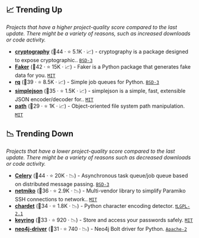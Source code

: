 ## 📈 Trending Up

_Projects that have a higher project-quality score compared to the last update. There might be a variety of reasons, such as increased downloads or code activity._

- <b><a href="https://github.com/pyca/cryptography">cryptography</a></b> (🥇44 ·  ⭐ 5.1K · 📈) - cryptography is a package designed to expose cryptographic.. <code><a href="http://bit.ly/3aKzpTv">BSD-3</a></code>
- <b><a href="https://github.com/joke2k/faker">Faker</a></b> (🥇42 ·  ⭐ 15K · 📈) - Faker is a Python package that generates fake data for you. <code><a href="http://bit.ly/34MBwT8">MIT</a></code>
- <b><a href="https://github.com/rq/rq">rq</a></b> (🥇39 ·  ⭐ 8.5K · 📈) - Simple job queues for Python. <code><a href="http://bit.ly/3aKzpTv">BSD-3</a></code>
- <b><a href="https://github.com/simplejson/simplejson">simplejson</a></b> (🥈35 ·  ⭐ 1.5K · 📈) - simplejson is a simple, fast, extensible JSON encoder/decoder for.. <code><a href="http://bit.ly/34MBwT8">MIT</a></code>
- <b><a href="https://github.com/jaraco/path">path</a></b> (🥉29 ·  ⭐ 1K · 📈) - Object-oriented file system path manipulation. <code><a href="http://bit.ly/34MBwT8">MIT</a></code>

## 📉 Trending Down

_Projects that have a lower project-quality score compared to the last update. There might be a variety of reasons such as decreased downloads or code activity._

- <b><a href="https://github.com/celery/celery">Celery</a></b> (🥇44 ·  ⭐ 20K · 📉) - Asynchronous task queue/job queue based on distributed message passing. <code><a href="http://bit.ly/3aKzpTv">BSD-3</a></code>
- <b><a href="https://github.com/ktbyers/netmiko">netmiko</a></b> (🥉36 ·  ⭐ 2.9K · 📉) - Multi-vendor library to simplify Paramiko SSH connections to network.. <code><a href="http://bit.ly/34MBwT8">MIT</a></code>
- <b><a href="https://github.com/chardet/chardet">chardet</a></b> (🥇34 ·  ⭐ 1.8K · 📉) - Python character encoding detector. <code><a href="https://tldrlegal.com/search?q=LGPL-2.1">❗️LGPL-2.1</a></code>
- <b><a href="https://github.com/jaraco/keyring">keyring</a></b> (🥉33 ·  ⭐ 920 · 📉) - Store and access your passwords safely. <code><a href="http://bit.ly/34MBwT8">MIT</a></code>
- <b><a href="https://github.com/neo4j/neo4j-python-driver">neo4j-driver</a></b> (🥉31 ·  ⭐ 740 · 📉) - Neo4j Bolt driver for Python. <code><a href="http://bit.ly/3nYMfla">Apache-2</a></code>


